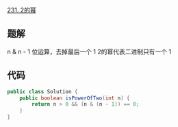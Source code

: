[231. 2的幂](https://leetcode-cn.com/problems/power-of-two/)

## 题解
n  & n - 1 位运算，去掉最后一个 1
2的幂代表二进制只有一个 1
## 代码
```java
public class Solution {
    public boolean isPowerOfTwo(int n) {
        return n > 0 && (n & (n - 1)) == 0;
    }
}
```
